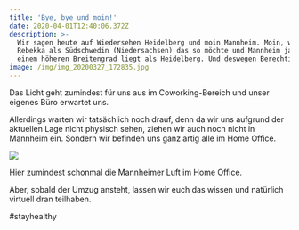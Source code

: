 ```yaml
---
title: 'Bye, bye und moin!'
date: 2020-04-01T12:40:06.372Z
description: >-
  Wir sagen heute auf Wiedersehen Heidelberg und moin Mannheim. Moin, weil
  Rebekka als Südschwedin (Niedersachsen) das so möchte und Mannheim ja auf
  einem höheren Breitengrad liegt als Heidelberg. Und deswegen Berechtigung hat.
image: /img/img_20200327_172835.jpg
---
```

Das Licht geht zumindest für uns aus im Coworking-Bereich und unser eigenes Büro erwartet uns. 

Allerdings warten wir tatsächlich noch drauf, denn da wir uns aufgrund der aktuellen Lage nicht physisch sehen, ziehen wir auch noch nicht in Mannheim ein. Sondern wir befinden uns ganz artig alle im Home Office. 

![](/img/rebekka-3.jpg)

Hier zumindest schonmal die Mannheimer Luft im Home Office. 

Aber, sobald der Umzug ansteht, lassen wir euch das wissen und natürlich virtuell dran teilhaben.

\#stayhealthy

